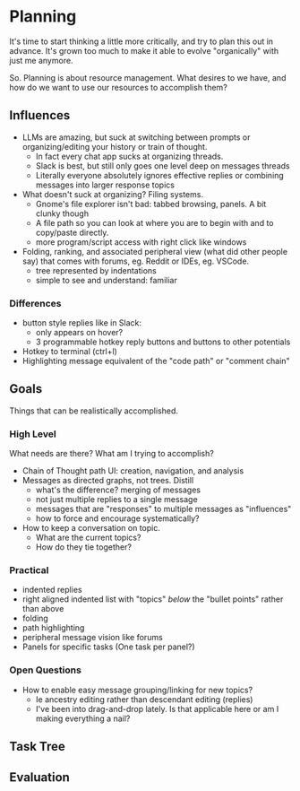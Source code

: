 # Planning

It's time to start thinking a little more critically, and try to plan this out in advance. It's grown too much to make it able to evolve "organically" with just me anymore.

So. Planning is about resource management. What desires to we have, and how do we want to use our resources to accomplish them?

## Influences

- LLMs are amazing, but suck at switching between prompts or organizing/editing your history or train of thought.
  - In fact every chat app sucks at organizing threads.
  - Slack is best, but still only goes one level deep on messages threads
  - Literally everyone absolutely ignores effective replies or combining messages into larger response topics
- What doesn't suck at organizing? Filing systems.
  - Gnome's file explorer isn't bad: tabbed browsing, panels. A bit clunky though
  - A file path so you can look at where you are to begin with and to copy/paste directly.
  - more program/script access with right click like windows
- Folding, ranking, and associated peripheral view (what did other people say) that comes with forums, eg. Reddit or IDEs, eg. VSCode.
  - tree represented by indentations
  - simple to see and understand: familiar

### Differences

- button style replies like in Slack:
  - only appears on hover?
  - 3 programmable hotkey reply buttons and buttons to other potentials
- Hotkey to terminal (ctrl+l)
- Highlighting message equivalent of the "code path" or "comment chain"

## Goals

Things that can be realistically accomplished.

### High Level

What needs are there? What am I trying to accomplish?

- Chain of Thought path UI: creation, navigation, and analysis
- Messages as directed graphs, not trees. Distill
  - what's the difference? merging of messages
  - not just multiple replies to a single message
  - messages that are "responses" to multiple messages as "influences"
  - how to force and encourage systematically?
- How to keep a conversation on topic.
  - What are the current topics?
  - How do they tie together?

### Practical

- indented replies
- right aligned indented list with "topics" *below* the "bullet points" rather than above
- folding
- path highlighting
- peripheral message vision like forums
- Panels for specific tasks (One task per panel?)

### Open Questions

- How to enable easy message grouping/linking for new topics?
  - Ie ancestry editing rather than descendant editing (replies)
  - I've been into drag-and-drop lately. Is that applicable here or am I making everything a nail?

## Task Tree

## Evaluation
